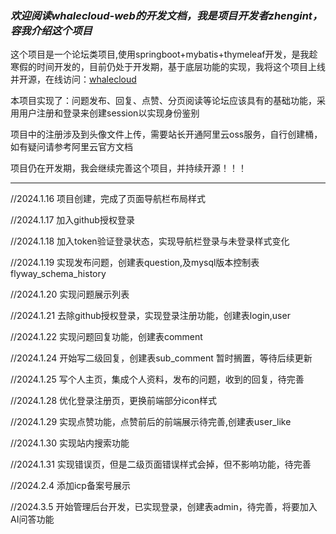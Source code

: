 ### _欢迎阅读whalecloud-web的开发文档，我是项目开发者**zhengint**，容我介绍这个项目_

这个项目是一个论坛类项目,使用springboot+mybatis+thymeleaf开发，是我趁寒假的时间开发的，目前仍处于开发期，基于底层功能的实现，我将这个项目上线并开源，在线访问：[whalecloud](https://web.whalecloud.site)

本项目实现了：问题发布、回复、点赞、分页阅读等论坛应该具有的基础功能，采用用户注册和登录来创建session以实现身份鉴别

项目中的注册涉及到头像文件上传，需要站长开通阿里云oss服务，自行创建桶，如有疑问请参考阿里云官方文档

项目仍在开发期，我会继续完善这个项目，并持续开源！！！

------------------------------------------------------------------------

//2024.1.16
项目创建，完成了页面导航栏布局样式

//2024.1.17
加入github授权登录

//2024.1.18
加入token验证登录状态，实现导航栏登录与未登录样式变化

//2024.1.19
实现发布问题，创建表question,及mysql版本控制表flyway_schema_history

//2024.1.20
实现问题展示列表

//2024.1.21
去除github授权登录，实现登录注册功能，创建表login,user

//2024.1.22
实现问题回复功能，创建表comment

//2024.1.24
开始写二级回复，创建表sub_comment
暂时搁置，等待后续更新

//2024.1.25
写个人主页，集成个人资料，发布的问题，收到的回复，待完善

//2024.1.28
优化登录注册页，更换前端部分icon样式

//2024.1.29
实现点赞功能，点赞前后的前端展示待完善,创建表user_like

//2024.1.30
实现站内搜索功能

//2024.1.31
实现错误页，但是二级页面错误样式会掉，但不影响功能，待完善

//2024.2.4
添加icp备案号展示

//2024.3.5
开始管理后台开发，已实现登录，创建表admin，待完善，将要加入AI问答功能
